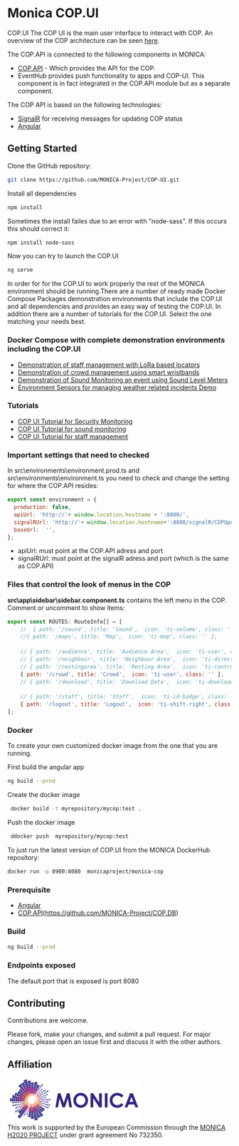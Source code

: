 # Monica COP.UI
<!-- Short description of the project. -->

COP.UI
The COP UI is the main user interface to interact with COP. An overview of the COP architecture can be seen [here](https://github.com/MONICA-Project/COP.API).

The COP.API is connected to the following components in MONICA:
* [COP.API](https://github.com/MONICA-Project/COP.API) - Which provides the API for the COP.
* EventHub provides push functionality to apps and COP-UI. This component is in fact integrated in the COP.API module but as a separate component.



The COP API is based on the following technologies:
*	[SignalR](https://docs.microsoft.com/en-us/aspnet/core/signalr/introduction?view=aspnetcore-3.1) for receiving messages for updating COP status
*	[Angular](https://angular.io/)



<!-- A teaser figure may be added here. It is best to keep the figure small (<500KB) and in the same repo -->

## Getting Started
Clone the GitHub repository:
```bash
git clone https://github.com/MONICA-Project/COP-UI.git
```
Install all dependencies
```bash
npm install
```
Sometimes the install failes due to an error with "node-sass". If this occurs this should correct it:
```bash
npm install node-sass
```
Now you can try to launch the COP.UI
```bash
ng serve
```
In order for for the COP.UI to work properly the rest of the MONICA environment should be running.There are a number of ready made Docker Compose Packages demonstration environments that include the COP.UI and all dependencies and provides an easy way of testing the COP.UI. In addition there are a number of tutorials for the COP.UI. Select the one matching your needs best.
### Docker Compose with complete demonstration environments including the COP.UI
* [Demonstration of staff management with LoRa based locators]( https://github.com/MONICA-Project/staff-management-demo)
* [Demonstration of crowd management using smart wristbands](https://github.com/MONICA-Project/DockerGlobalWristbandSimulation)
* [Demonstration of Sound Monitoring an event using Sound Level Meters](https://github.com/MONICA-Project/DockerSoundDemo)
* [Environment Sensors for managing weather related incidents Demo](https://github.com/MONICA-Project/DockerEnvironmentSensorDemo)
### Tutorials
* [COP UI Tutorial for Security Monitoring](https://monica-project.github.io/sections/cop-api-tutorial%20for%20security.html)
* [COP UI Tutorial for sound monitoring](https://monica-project.github.io/sections/cop-api-tutorial%20for%20sound.html)
* [COP UI Tutorial for staff management](https://monica-project.github.io/sections/cop-ui-tutorial.html)

### Important settings that need to checked
In src\environments\environment.prod.ts and src\environments\environment.ts you need to check and change the setting for where the COP.API resides:
```javascript
export const environment = {
  production: false,
  apiUrl: 'http://'+ window.location.hostname + ':8800/',
  signalRUrl: 'http://'+ window.location.hostname+':8800/signalR/COPUpdate', 
  baseUrl:  '',
};
```
* apiUrl: must point at the COP.API adress and port
* signalRUrl: must point at the signalR adress and port (which is the same as COP.API)

### Files that control the look of menus in the COP
**src\app\sidebar\sidebar.component.ts** contains the left menu in the COP. Comment or uncomment to show items:
```javascript
export const ROUTES: RouteInfo[] = [
    //  { path: '/sound', title: 'Sound',  icon: 'ti-volume', class: '' },
    //{ path: '/maps', title: 'Map',  icon: 'ti-map', class: '' },
    
    // { path: '/audience', title: 'Audience Area',  icon: 'ti-user', class: '' },
    // { path: '/neighbour', title: 'Neighbour Area',  icon: 'ti-direction-alt', class: '' },
    // { path: '/restingarea', title: 'Resting Area',  icon: 'ti-control-pause', class: '' },
    { path: '/crowd', title: 'Crowd',  icon: 'ti-user', class: '' },
    // { path: '/download', title: 'Download Data',  icon: 'ti-download', class: '' },
    
    // { path: '/staff', title: 'Staff',  icon: 'ti-id-badge', class: '' },
    { path: '/logout', title: 'Logout',  icon: 'ti-shift-right', class: 'test' }
];
```     
### Docker

To create your own customized docker image from the one that you are running.

First build the angular app
```bash
ng build --prod
```
Create the docker image
```bash
 docker build -t myrepository/mycop:test .
```
Push the docker image
```bash
 ddocker push  myrepository/mycop:test
```
To just run the latest version of COP.UI from the MONICA DockerHub repository:
```bash
docker run -p 8900:8080  monicaproject/monica-cop
```


### Prerequisite
* [Angular](https://angular.io/)
* [COP.API](https://github.com/MONICA-Project/COP.API)(https://github.com/MONICA-Project/COP.DB)




### Build

```bash
ng build --prod
```

### Endpoints exposed
The default port that is exposed is port 8080

## 
## Contributing
Contributions are welcome. 

Please fork, make your changes, and submit a pull request. For major changes, please open an issue first and discuss it with the other authors.

## Affiliation
![MONICA](https://github.com/MONICA-Project/template/raw/master/monica.png)  
This work is supported by the European Commission through the [MONICA H2020 PROJECT](https://www.monica-project.eu) under grant agreement No 732350.

